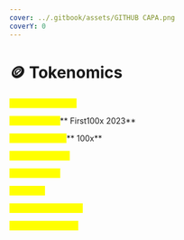 ```yaml
---
cover: ../.gitbook/assets/GITHUB CAPA.png
coverY: 0
---
```


# 🪙 Tokenomics

<mark style="color:yellow;">**Presale Address :**</mark>&#x20;

<mark style="color:yellow;">**Token Name:**</mark>** First100x 2023**

<mark style="color:yellow;">**Token Symbol:**</mark>** 100x**

<mark style="color:yellow;">**Token Address:**</mark>

<mark style="color:yellow;">**Total Supply:**</mark>&#x20;

<mark style="color:yellow;">**Soft Cap:**</mark>

<mark style="color:yellow;">**Presale Start Time:**</mark>

<mark style="color:yellow;">**Presale End Time:**</mark>
